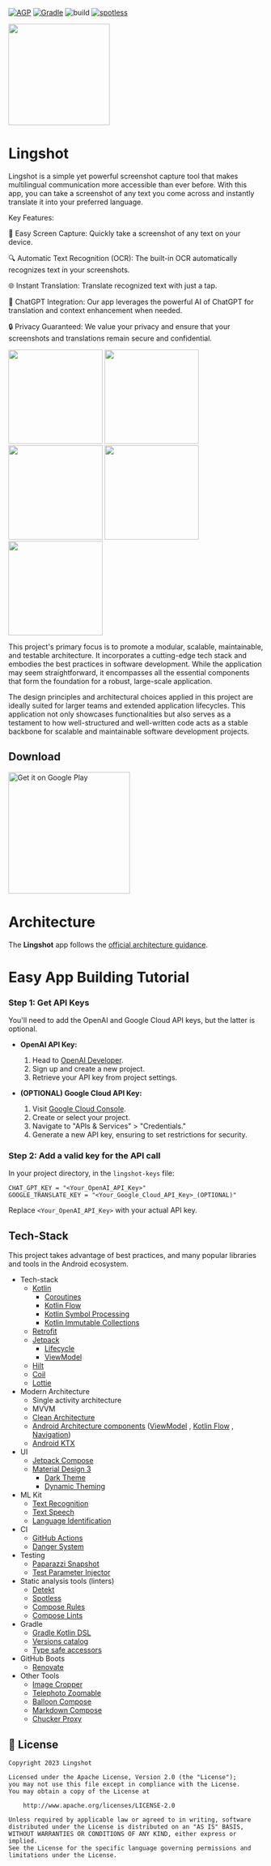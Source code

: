 [![AGP](https://img.shields.io/badge/AGP-8.x-blue?style=flat)](https://developer.android.com/studio/releases/gradle-plugin)
[![Gradle](https://img.shields.io/badge/Gradle-8.x-blue?style=flat)](https://gradle.org)
![build](https://github.com/CharlesMoreira1/lingshot/actions/workflows/build-ci.yml/badge.svg)
<a href="https://github.com/diffplug/spotless"><img src="https://img.shields.io/badge/code%20style-%E2%9D%A4-FF4081.svg" alt="spotless"></a>

<img src="https://github.com/CharlesMoreira1/lingshot/assets/55266908/5786aa7d-3aae-41a1-9799-c48024f324f9" width="200">

# Lingshot

Lingshot is a simple yet powerful screenshot capture tool that makes multilingual communication more accessible than ever before. With this app, you can take a screenshot of any text you come across and instantly translate it into your preferred language.

Key Features:

📸 Easy Screen Capture: Quickly take a screenshot of any text on your device.

🔍 Automatic Text Recognition (OCR): The built-in OCR automatically recognizes text in your screenshots.

🌐 Instant Translation: Translate recognized text with just a tap.

💬 ChatGPT Integration: Our app leverages the powerful AI of ChatGPT for translation and context enhancement when needed.

🔒 Privacy Guaranteed: We value your privacy and ensure that your screenshots and translations remain secure and confidential.

<img src="https://github.com/CharlesMoreira1/lingshot/assets/55266908/7f792725-7087-40a5-8edd-5ebbd62d9b52" width="186">  <img src="https://github.com/CharlesMoreira1/lingshot/assets/55266908/856b5258-86c3-480e-9f04-67bb9efa4202" width="186"> <img src="https://github.com/CharlesMoreira1/lingshot/assets/55266908/e87b384f-b1cc-45ab-a379-0dbf5fc37713" width="186">  <img src="https://github.com/CharlesMoreira1/lingshot/assets/55266908/dbbdd475-450b-41cb-b2a3-0ce6beb4a688" width="186"> <img src="https://github.com/CharlesMoreira1/lingshot/assets/55266908/6936ad0c-ed6c-4b29-a760-0a1e579e8b82" width="186">

This project's primary focus is to promote a modular, scalable, maintainable, and testable architecture. It incorporates a cutting-edge tech stack and embodies the best practices in software development. While the application may seem straightforward, it encompasses all the essential components that form the foundation for a robust, large-scale application.

The design principles and architectural choices applied in this project are ideally suited for larger teams and extended application lifecycles. This application not only showcases functionalities but also serves as a testament to how well-structured and well-written code acts as a stable backbone for scalable and maintainable software development projects.

## Download

<a href='https://play.google.com/store/apps/details?id=com.lingshot.languagelearn'><img alt='Get it on Google Play' src='https://play.google.com/intl/en_us/badges/images/generic/en_badge_web_generic.png' width=240/></a>

# Architecture

The **Lingshot** app follows the
[official architecture guidance](https://developer.android.com/topic/architecture).

# Easy App Building Tutorial

### Step 1: Get API Keys

You'll need to add the OpenAI and Google Cloud API keys, but the latter is optional.

- **OpenAI API Key:**
  1. Head to [OpenAI Developer](https://openai.com/).
  2. Sign up and create a new project.
  3. Retrieve your API key from project settings.

- **(OPTIONAL) Google Cloud API Key:**
  1. Visit [Google Cloud Console](https://console.cloud.google.com/).
  2. Create or select your project.
  3. Navigate to "APIs & Services" > "Credentials."
  4. Generate a new API key, ensuring to set restrictions for security.

### Step 2: Add a valid key for the API call

In your project directory, in the `lingshot-keys` file:

```properties
CHAT_GPT_KEY = "<Your_OpenAI_API_Key>"
GOOGLE_TRANSLATE_KEY = "<Your_Google_Cloud_API_Key>_(OPTIONAL)"
```

Replace `<Your_OpenAI_API_Key>` with your actual API key.

## Tech-Stack

This project takes advantage of best practices, and many popular libraries and tools in the Android ecosystem.

* Tech-stack
  * [Kotlin](https://kotlinlang.org/)
    + [Coroutines](https://kotlinlang.org/docs/reference/coroutines-overview.html)
    + [Kotlin Flow](https://kotlinlang.org/docs/flow.html)
    + [Kotlin Symbol Processing](https://kotlinlang.org/docs/ksp-overview.html)
    + [Kotlin Immutable Collections](https://github.com/Kotlin/kotlinx.collections.immutable)
  * [Retrofit](https://square.github.io/retrofit/)
  * [Jetpack](https://developer.android.com/jetpack)
    * [Lifecycle](https://developer.android.com/topic/libraries/architecture/lifecycle)
    * [ViewModel](https://developer.android.com/topic/libraries/architecture/viewmodel)
  * [Hilt](https://dagger.dev/hilt/)
  * [Coil](https://github.com/coil-kt/coil)
  * [Lottie](http://airbnb.io/lottie)
* Modern Architecture
  * Single activity architecture
  * MVVM
  * [Clean Architecture](https://blog.cleancoder.com/uncle-bob/2012/08/13/the-clean-architecture.html)
  * [Android Architecture components](https://developer.android.com/topic/libraries/architecture)
    ([ViewModel](https://developer.android.com/topic/libraries/architecture/viewmodel)
    , [Kotlin Flow](https://kotlinlang.org/docs/flow.html)
    , [Navigation](https://developer.android.com/jetpack/androidx/releases/navigation))
  * [Android KTX](https://developer.android.com/kotlin/ktx)
* UI
  * [Jetpack Compose](https://developer.android.com/jetpack/compose)
  * [Material Design 3](https://m3.material.io/)
    * [Dark Theme](https://material.io/develop/android/theming/dark)
    * [Dynamic Theming](https://m3.material.io/styles/color/dynamic-color/overview)
* ML Kit
  * [Text Recognition](https://developers.google.com/ml-kit/vision/text-recognition/v2)
  * [Text Speech](https://developer.android.com/reference/android/speech/tts/TextToSpeech)
  * [Language Identification](https://developers.google.com/ml-kit/language/identification)
* CI
  * [GitHub Actions](https://github.com/features/actions)
  * [Danger System](https://danger.systems/ruby/)
* Testing
  * [Paparazzi Snapshot](https://github.com/cashapp/paparazzi)
  * [Test Parameter Injector](https://github.com/google/TestParameterInjector)
* Static analysis tools (linters)
  * [Detekt](https://github.com/arturbosch/detekt)
  * [Spotless](https://github.com/diffplug/spotless)
  * [Compose Rules](https://github.com/twitter/compose-rules)
  * [Compose Lints](https://slackhq.github.io/compose-lints/rules/)
* Gradle
  * [Gradle Kotlin DSL](https://docs.gradle.org/current/userguide/kotlin_dsl.html)
  * [Versions catalog](https://docs.gradle.org/current/userguide/platforms.html#sub:version-catalog)
  * [Type safe accessors](https://docs.gradle.org/7.0/release-notes.html)
* GitHub Boots
  * [Renovate](https://github.com/renovatebot/renovate)
* Other Tools
  * [Image Cropper](https://github.com/CanHub/Android-Image-Cropper)
  * [Telephoto Zoomable](https://github.com/saket/telephoto)
  * [Balloon Compose](https://github.com/skydoves/Balloon)
  * [Markdown Compose](https://github.com/jeziellago/compose-markdown)
  * [Chucker Proxy](https://github.com/ChuckerTeam/chucker)

## 📃 License

```
Copyright 2023 Lingshot

Licensed under the Apache License, Version 2.0 (the "License");
you may not use this file except in compliance with the License.
You may obtain a copy of the License at

    http://www.apache.org/licenses/LICENSE-2.0

Unless required by applicable law or agreed to in writing, software
distributed under the License is distributed on an "AS IS" BASIS,
WITHOUT WARRANTIES OR CONDITIONS OF ANY KIND, either express or implied.
See the License for the specific language governing permissions and
limitations under the License.
```
